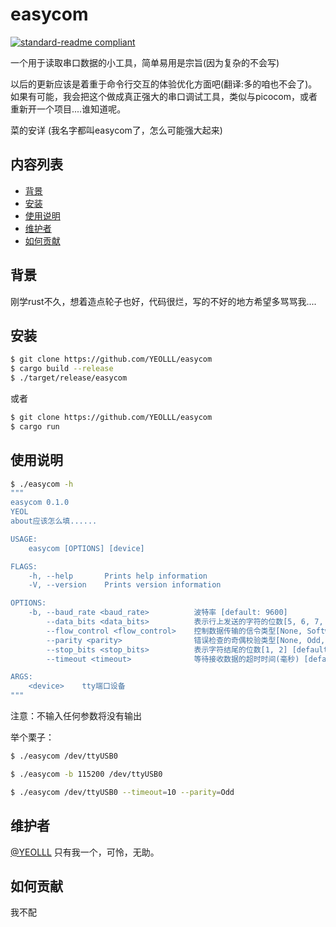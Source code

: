 # easycom

[![standard-readme compliant](https://img.shields.io/badge/readme%20style-standard-brightgreen.svg?style=flat-square)](https://github.com/RichardLitt/standard-readme)

一个用于读取串口数据的小工具，简单易用是宗旨(因为复杂的不会写)

以后的更新应该是着重于命令行交互的体验优化方面吧(翻译:多的咱也不会了)。
如果有可能，我会把这个做成真正强大的串口调试工具，类似与picocom，或者重新开一个项目....谁知道呢。

菜的安详 (我名字都叫easycom了，怎么可能强大起来)

## 内容列表

- [背景](#背景)
- [安装](#安装)
- [使用说明](#使用说明)
- [维护者](#维护者)
- [如何贡献](#如何贡献)

## 背景

刚学rust不久，想着造点轮子也好，代码很烂，写的不好的地方希望多骂骂我....

## 安装

```sh
$ git clone https://github.com/YEOLLL/easycom
$ cargo build --release
$ ./target/release/easycom
```

或者

```sh
$ git clone https://github.com/YEOLLL/easycom
$ cargo run
```

## 使用说明

```sh
$ ./easycom -h
"""
easycom 0.1.0
YEOL
about应该怎么填......

USAGE:
    easycom [OPTIONS] [device]

FLAGS:
    -h, --help       Prints help information
    -V, --version    Prints version information

OPTIONS:
    -b, --baud_rate <baud_rate>          波特率 [default: 9600]
        --data_bits <data_bits>          表示行上发送的字符的位数[5, 6, 7, 8] [default: 8]
        --flow_control <flow_control>    控制数据传输的信令类型[None, Software, Hardware] [default: None]
        --parity <parity>                错误检查的奇偶校验类型[None, Odd, Even] [default: None]
        --stop_bits <stop_bits>          表示字符结尾的位数[1, 2] [default: 1]
        --timeout <timeout>              等待接收数据的超时时间(毫秒) [default: 5]

ARGS:
    <device>    tty端口设备
"""
```

注意：不输入任何参数将没有输出  

 

举个栗子：

```sh
$ ./easycom /dev/ttyUSB0
```

```sh
$ ./easycom -b 115200 /dev/ttyUSB0
```

```sh
$ ./easycom /dev/ttyUSB0 --timeout=10 --parity=Odd
```

## 维护者

[@YEOLLL](https://github.com/YEOLLL) 只有我一个，可怜，无助。

## 如何贡献

我不配

